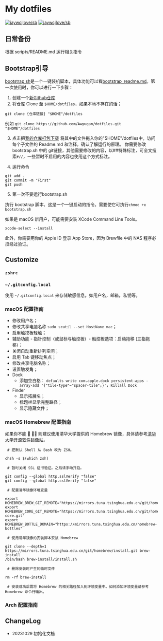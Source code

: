 # My dotfiles

<!--rehype:style=font-size: 38px; border-bottom: 0; display: flex; min-height: 260px; align-items: center; justify-content: center;-->

[![jaywcjlove/sb](https://wangchujiang.com/sb/lang/english.svg)](README-en.md) [![jaywcjlove/sb](https://wangchujiang.com/sb/lang/chinese.svg)](README.md)

<!--rehype:style=text-align: center;-->

## 日常备份

根据 scripts/README.md 运行相关指令

## Bootstrap引导

[bootstrap.sh](bootstrap.sh)是一个一键装机脚本，具体功能可以看[bootstrap_readme.md](bootstrap_readme.md)。第一次使用时，你可以进行一下步骤：

1. 创建一个[新Github仓库](https://github.com/new)
2. 将仓库 Clone 至 `$HOME/dotfiles`，如果本地不存在的话；
```
git clone {仓库链接} "$HOME"/dotfiles
```
例如 `git clone https://github.com/Awyugan/dotfiles.git "$HOME"/dotfiles`

3. 点击把[我的仓库打包下载](https://github.com/Awyugan/dotfiles/archive/refs/heads/main.zip)
将其中的文件拖入你的"$HOME"/dotfiles中，访问每个子文件的 Readme.md 和注释，确认了解运行的原理。
你需要修改bootstrap.sh 中的 git链接，其他需要修改的内容，以##特殊标注，可全文搜索`#//`，一些暂时不启用的内容也使用这个方式标注。

4. 运行命令

````
git add .
git commit -m "First"
git push
````

5. 第一次不要运行bootstrap.sh

执行 bootstrap 脚本，这是一个一键启动的指令。需要使它可执行`chmod +x bootstrap.sh`

如果是 macOS 新用户，可能需要安装 XCode Command Line Tools。

```shell
xcode-select --install
```

此外，你需要用你的 Apple ID 登录 App Store，因为 Brewfile 中的 NAS 程序必须经过验证。

## Customize

### `zshrc`

### `~/.gitconfig.local`

使用 `~/.gitconfig.local` 来存储敏感信息，如用户名，邮箱，私钥等。

### macOS 配置指南

- 修改用户名；
- 修改共享电脑名称 `sudo scutil --set HostName mac`；
- 启用触摸板轻触；
- 辅助功能 - 指针控制（或鼠标与触控板）- 触控板选项：启动拖移 (三指拖移)；
- 关闭自动重新排列空间；
- 启用 Tab 键移动焦点；
- 修改共享电脑名称；
- 设置触发角；
- Dock
    - 添加空白格： `defaults write com.apple.dock persistent-apps -array-add '{"tile-type"="spacer-tile";}'; Killall Dock`
- Finder
    - 显示拓展名；
    - 标题栏显示完整路径；
    - 显示隐藏文件；

### macOS Homebrew 配置指南

如果你不能 🔬 🧗‍♀️ 则建议使用清华大学提供的 Homebrew 镜像，具体请参考[清华大学开源软件镜像站](https://mirrors.tuna.tsinghua.edu.cn/help/homebrew/)。

```
 # 把默认 Shell 从 Bash 改为 ZSH。

chsh -s $(which zsh)

 # 暂时关闭 SSL 证书验证。之后请手动开启。

git config --global http.sslVerify "false"
git config --global http.sslVerify "false"

 # 配置清华镜像环境变量

export HOMEBREW_BREW_GIT_REMOTE="https://mirrors.tuna.tsinghua.edu.cn/git/homebrew/brew.git"
export HOMEBREW_CORE_GIT_REMOTE="https://mirrors.tuna.tsinghua.edu.cn/git/homebrew/homebrew-core.git"
export HOMEBREW_BOTTLE_DOMAIN="https://mirrors.tuna.tsinghua.edu.cn/homebrew-bottles"

 # 使用清华镜像的安装脚本安装 Homebrew

git clone --depth=1 https://mirrors.tuna.tsinghua.edu.cn/git/homebrew/install.git brew-install
/bin/bash brew-install/install.sh

 # 删除安装时产生的临时文件

rm -rf brew-install

 # 安装成功后需将 Homebrew 的相关路径加入到环境变量中。如何添加环境变量请参考 Homebrew 命令行输出。
```

### Arch 配置指南

## ChangeLog

- 20231029 初始化文档
